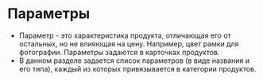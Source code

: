 # Параметры
* Параметр - это характеристика продукта, отличающая его от остальных, но не влияющая на цену. Например, цвет рамки для фотографии. Параметры задаются в карточках продуктов.
* В данном разделе задается список параметров (в виде названия и его типа), каждый из которых привязывается в категории продуктов.
